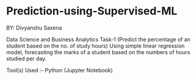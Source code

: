 # Prediction-using-Supervised-ML
BY: Divyanshu Saxena 

Data Science and Business Analytics Task-1 (Predict the percentage of an student based on the no. of study hours)
Using simple linear regression model, forecasting the marks of a student based on the numbers of hours studied per day.

Tool(s) Used :- Python (Jupyter Notebook)
